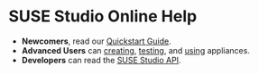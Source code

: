 # SUSE Studio Online Help


* **Newcomers**, read our [Quickstart Guide](quickstart/index.html).
* **Advanced Users** can [creating](create/index.html), [testing](test/index.html), and [using](use/index.html) appliances.
* **Developers** can read the [SUSE Studio API](api/index.html).
